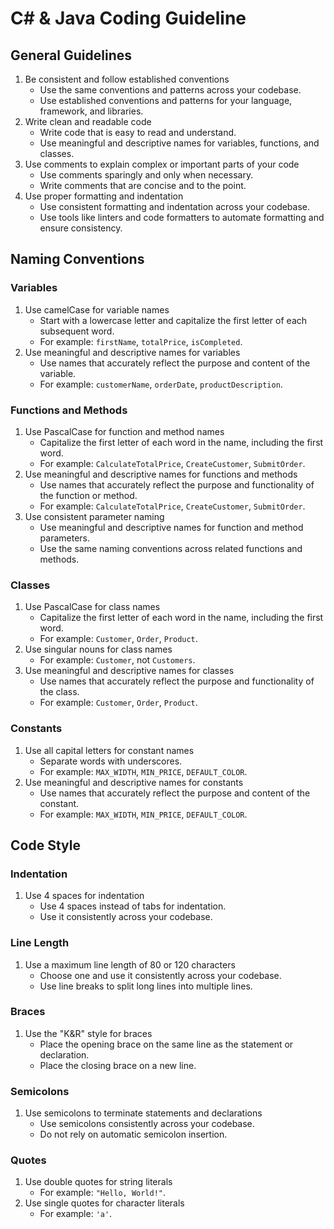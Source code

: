 # C# & Java Coding Guideline

## General Guidelines

1. Be consistent and follow established conventions
   - Use the same conventions and patterns across your codebase.
   - Use established conventions and patterns for your language, framework, and libraries.
2. Write clean and readable code
   - Write code that is easy to read and understand.
   - Use meaningful and descriptive names for variables, functions, and classes.
3. Use comments to explain complex or important parts of your code
   - Use comments sparingly and only when necessary.
   - Write comments that are concise and to the point.
4. Use proper formatting and indentation
   - Use consistent formatting and indentation across your codebase.
   - Use tools like linters and code formatters to automate formatting and ensure consistency.

## Naming Conventions

### Variables

1. Use camelCase for variable names
   - Start with a lowercase letter and capitalize the first letter of each subsequent word.
   - For example: `firstName`, `totalPrice`, `isCompleted`.
2. Use meaningful and descriptive names for variables
   - Use names that accurately reflect the purpose and content of the variable.
   - For example: `customerName`, `orderDate`, `productDescription`.

### Functions and Methods

1. Use PascalCase for function and method names
   - Capitalize the first letter of each word in the name, including the first word.
   - For example: `CalculateTotalPrice`, `CreateCustomer`, `SubmitOrder`.
2. Use meaningful and descriptive names for functions and methods
   - Use names that accurately reflect the purpose and functionality of the function or method.
   - For example: `CalculateTotalPrice`, `CreateCustomer`, `SubmitOrder`.
3. Use consistent parameter naming
   - Use meaningful and descriptive names for function and method parameters.
   - Use the same naming conventions across related functions and methods.

### Classes

1. Use PascalCase for class names
   - Capitalize the first letter of each word in the name, including the first word.
   - For example: `Customer`, `Order`, `Product`.
2. Use singular nouns for class names
   - For example: `Customer`, not `Customers`.
3. Use meaningful and descriptive names for classes
   - Use names that accurately reflect the purpose and functionality of the class.
   - For example: `Customer`, `Order`, `Product`.

### Constants

1. Use all capital letters for constant names
   - Separate words with underscores.
   - For example: `MAX_WIDTH`, `MIN_PRICE`, `DEFAULT_COLOR`.
2. Use meaningful and descriptive names for constants
   - Use names that accurately reflect the purpose and content of the constant.
   - For example: `MAX_WIDTH`, `MIN_PRICE`, `DEFAULT_COLOR`.

## Code Style

### Indentation

1. Use 4 spaces for indentation
   - Use 4 spaces instead of tabs for indentation.
   - Use it consistently across your codebase.

### Line Length

1. Use a maximum line length of 80 or 120 characters
   - Choose one and use it consistently across your codebase.
   - Use line breaks to split long lines into multiple lines.

### Braces

1. Use the "K&R" style for braces
   - Place the opening brace on the same line as the statement or declaration.
   - Place the closing brace on a new line.

### Semicolons

1. Use semicolons to terminate statements and declarations
   - Use semicolons consistently across your codebase.
   - Do not rely on automatic semicolon insertion.

### Quotes

1. Use double quotes for string literals
   - For example: `"Hello, World!"`.
2. Use single quotes for character literals
   - For example: `'a'`.
